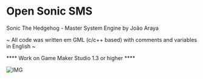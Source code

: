 # Open Sonic SMS

Sonic The Hedgehog - Master System Engine by João Araya 

~ All code was written em GML (c/c++ based) with comments and variables in English ~

**** Work on Game Maker Studio 1.3 or higher ****

![IMG](https://1.bp.blogspot.com/-3EnmxkLt8FI/XlyrctgNJdI/AAAAAAAA1JA/mPZmpnGh6a4SYBy73tn2tE84G2yVl7AggCNcBGAsYHQ/s1600/mini.png)
